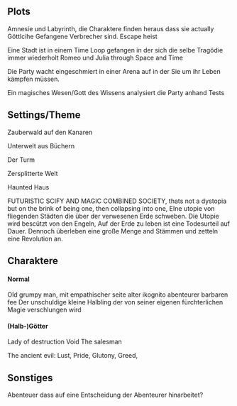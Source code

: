 
## Plots
Amnesie und Labyrinth, die Charaktere finden heraus dass sie actually Göttlcihe Gefangene Verbrecher sind. Escape heist

Eine Stadt ist in einem Time Loop gefangen in der sich die selbe Tragödie immer wiederholt
Romeo und Julia through Space and Time

Die Party wacht eingeschmiert in einer Arena auf in der Sie um ihr Leben kämpfen müssen.

Ein magisches Wesen/Gott des Wissens analysiert die Party anhand Tests

## Settings/Theme
Zauberwald auf den Kanaren

Unterwelt aus Büchern

Der Turm

Zersplitterte Welt

Haunted Haus

FUTURISTIC SCIFY AND MAGIC COMBINED SOCIETY, thats not a dystopia but on the brink of being one, then collapsing into one,
EIne utopie von fliegenden Städten die über der verwesenen Erde schweben. Die Utopie wird bescützt von den Engeln, Auf der Erde zu leben ist eine Todesurteil auf Dauer. Dennoch überleben eine große Menge and Stämmen und zetteln eine Revolution an.
## Charaktere

#### Normal
Old grumpy man, mit empathischer seite
alter ikognito abenteurer
barbaren fee
Der unschuldige kleine Halbling der von seiner eigenen fürchterlichen Magie verschlungen wird

#### (Halb-)Götter
Lady of destruction
Void
The salesman

The ancient evil: Lust, Pride, Glutony, Greed, 


## Sonstiges
Abenteuer dass auf eine Entscheidung der Abenteurer hinarbeitet?
